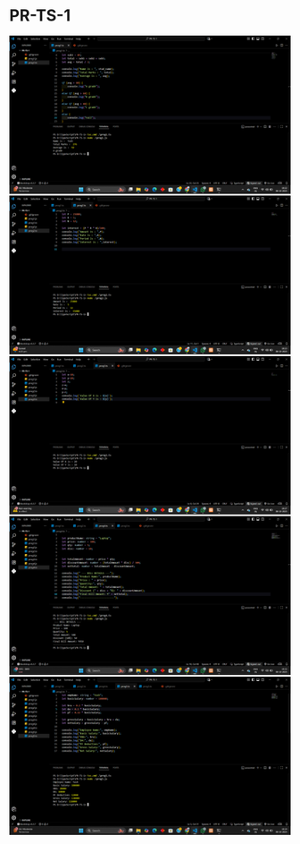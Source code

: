 # PR-TS-1
![alt text](prog1.png) ![alt text](prog2.png) ![alt text](prog3.png) ![alt text](prog4.png) ![alt text](prog5.png)